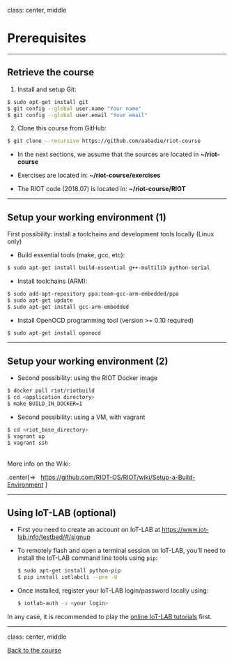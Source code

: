 class: center, middle

# Prerequisites

---

## Retrieve the course

1. Install and setup Git:
```sh
$ sudo apt-get install git
$ git config --global user.name "Your name"
$ git config --global user.email "Your email"
```
2. Clone this course from GitHub:
```sh
$ git clone --recursive https://github.com/aabadie/riot-course
```

- In the next sections, we assume that the sources are located in
**~/riot-course**

- Exercises are located in: **~/riot-course/exercises**

- The RIOT code (2018.07) is located in: **~/riot-course/RIOT**

---

## Setup your working environment (1)

First possibility: install a toolchains and development tools locally (Linux only)

- Build essential tools (make, gcc, etc):
```sh
$ sudo apt-get install build-essential g++-multilib python-serial
```
- Install toolchains (ARM):
```sh
$ sudo add-apt-repository ppa:team-gcc-arm-embedded/ppa
$ sudo apt-get update
$ sudo apt-get install gcc-arm-embedded
```
- Install OpenOCD programming tool (version >= 0.10 required)
```sh
$ sudo apt-get install openocd
```

---

## Setup your working environment (2)

- Second possibility: using the RIOT Docker image
```sh
$ docker pull riot/riotbuild
$ cd <application directory>
$ make BUILD_IN_DOCKER=1
```

- Second possibility: using a VM, with vagrant
```sh
$ cd <riot_base_directory>
$ vagrant up
$ vagrant ssh
```

<br>
More info on the Wiki:

.center[&#x21d2; &nbsp;&nbsp;https://github.com/RIOT-OS/RIOT/wiki/Setup-a-Build-Environment
]

---

## Using IoT-LAB (optional)

- First you need to create an account on IoT-LAB at
  <a href=https://www.iot-lab.info/testbed/#/signup>
  https://www.iot-lab.info/testbed/#/signup</a>

- To remotely flash and open a terminal session on IoT-LAB, you'll need to
  install the IoT-LAB command line tools using `pip`:
  ```sh
  $ sudo apt-get install python-pip
  $ pip install iotlabcli --pre -U
  ```

- Once installed, register your IoT-LAB login/password locally using:
  ```sh
  $ iotlab-auth -u <your login>
  ```

In any case, it is recommended to play the
[online IoT-LAB tutorials](https://www.iot-lab.info/tutorials/) first.

---

class: center, middle

[Back to the course](https://github.com/aabadie/riot-course#content-of-the-course)
